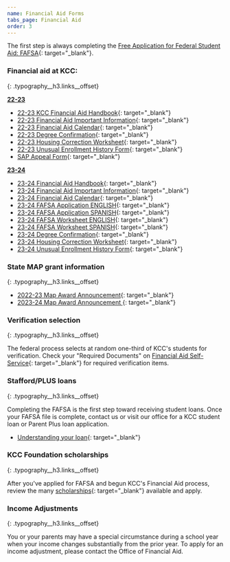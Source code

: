 ```yaml
---
name: Financial Aid Forms
tabs_page: Financial Aid
order: 3
---
```

The first step is always completing the [Free Application for Federal Student Aid: FAFSA](http://www.fafsa.gov/){: target="_blank"}.

### Financial aid at KCC:
{: .typography__h3.links__offset}

**<u>22-23</u>**

* [22-23 KCC Financial Aid Handbook](../uploads/pdf/1-up-Financial-Aid-Handbook-2022-23.pdf){: target="_blank"}
* [22-23 Financial Aid Important Information](../uploads/pdf/22-23-Financial-Aid-Important-Information.pdf){: target="_blank"}
* [22-23 Financial Aid Calendar](../uploads/pdf/22-23-FA-Calendar.pdf){: target="_blank"}
* [22-23 Degree Confirmation](../uploads/pdf/22-23-Degree-Confirmation.pdf){: target="_blank"}
* [22-23 Housing Correction Worksheet](../uploads/pdf/22-23-Housing-Correction-Worksheet.pdf){: target="_blank"}
* [22-23 Unusual Enrollment History Form](../uploads/pdf/22-23-Unusual-Enrollment-History-Form.pdf){: target="_blank"}
* [SAP Appeal Form](../uploads/pdf/SAP-Appeal-Form.pdf){: target="_blank"}

**<u>23-24</u>**

* [<u>23-24 Financial Aid Handbook</u>](../uploads/pdf/23-24-Financial-Aid-Handbook.pdf"){: target="_blank"}
* [<u>23-24 Financial Aid Important Information</u>](../uploads/pdf/23-24-Financial-Aid-Important-Information.pdf){: target="_blank"}
* [<u>23-24 Financial Aid Calendar</u>](../uploads/pdf/23-24-Financial-Aid-Calendar.pdf){: target="_blank"}
* [<u>23-24 FAFSA Application ENGLISH</u>](../uploads/pdf/2023-24-FAFSA-application-English.pdf){: target="_blank"}
* [<u>23-24 FAFSA Application SPANISH</u>](../uploads/pdf/2023-24-FAFSA-application-Spanish.pdf){: target="_blank"}
* [<u>23-24 FAFSA Worksheet ENGLISH</u>](../uploads/pdf/2023-24-fafsa-worksheet--ENGLISH.pdf){: target="_blank"}
* [<u>23-24 FAFSA Worksheet SPANISH</u>](../uploads/pdf/2023-24-fafsa-worksheet--SPANISH.pdf){: target="_blank"}
* [<u>23-24 Degree Confirmation</u>](../uploads/pdf/23-24-Degree-Confirmation.pdf){: target="_blank"}
* [<u>23-24 Housing Correction Worksheet</u>](../uploads/pdf/23-24-Housing-Correction-Worksheet.pdf){: target="_blank"}
* [<u>23-24 Unusual Enrollment History Form</u>](../uploads/pdf/23-24-Unusual-Enrollment-History-Form.pdf){: target="_blank"}

### State MAP grant information
{: .typography__h3.links__offset}

* [2022-23 Map Award Announcement​](../uploads/pdf/22-23-MAP-Award-Announcement.pdf){: target="_blank"}
* [2023-24 Map Award Announcement&nbsp;](../uploads/pdf/23-24-MAP-Award-Announcement.pdf){: target="_blank"}

### Verification selection
{: .typography__h3.links__offset}

The federal process selects at random one-third of KCC's students for verification. Check your "Required Documents" on [Financial Aid Self-Service](https://selfservice.kcc.edu/Student/FinancialAid/Home){: target="_blank"} for required verification items.&nbsp;

### Stafford/PLUS loans
{: .typography__h3.links__offset}

Completing the FAFSA is the first step toward receiving student loans. Once your FAFSA file is complete, contact us or visit our office for a KCC student loan or Parent Plus loan application.

* [Understanding your loan](../uploads/understanding-federal-direct-staff-Loan.pdf){: target="_blank"}

### KCC Foundation scholarships
{: .typography__h3.links__offset}

After you've applied for FAFSA and begun KCC's Financial Aid process, review the many [scholarships](http://foundation.kcc.edu/scholarships/){: target="_blank"} available and apply.

### Income Adjustments
{: .typography__h3.links__offset}

You or your parents may have a special circumstance during a school year when your income changes substantially from the prior year. To apply for an income adjustment, please contact the Office of Financial Aid.​​​​